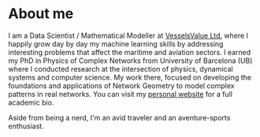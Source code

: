 # About me

I am a Data Scientist / Mathematical Modeller at [VesselsValue Ltd.](https://www.vesselsvalue.com/) where I happily grow day by day my machine learning skills by addressing interesting problems that affect the maritime and aviation sectors. I earned my PhD in Physics of Complex Networks from University of Barcelona (UB) where I conducted research at the intersection of physics, dynamical systems and computer science. My work there, focused on developing the foundations and applications of Network Geometry to model complex patterns in real networks. You can visit my [personal website](https://elisendaortiz.github.io/) for a full academic bio.

Aside from being a nerd, I'm an avid traveler and an aventure-sports enthusiast.




